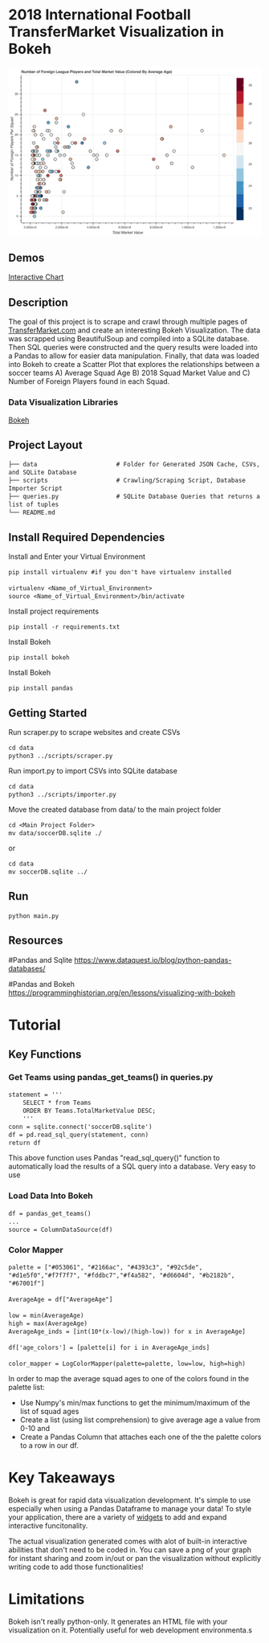 # 2018 International Football TransferMarket Visualization in Bokeh

<p align="middle">
    <img src="https://github.com/hopetambala/dataViz-bokeh-transferMarkt/blob/master/docs/scatter.png">
</p>


## Demos
[Interactive Chart](https://hopetambala.github.io/dataViz-bokeh-transferMarkt/docs/scatterPlot.html)
## Description
The goal of this project is to scrape and crawl through multiple pages of [TransferMarket.com](https://www.transfermarkt.com/) and create an interesting Bokeh Visualization. The data was scrapped using BeautifulSoup and compiled into a SQLite database. Then SQL queries were constructed and the query results were loaded into a Pandas to allow for easier data manipulation. Finally, that data was loaded into Bokeh to create a Scatter Plot that explores the relationships between a soccer teams 
A) Average Squad Age 
B) 2018 Squad Market Value and 
C) Number of Foreign Players found in each Squad.

### Data Visualization Libraries
[Bokeh](https://bokeh.pydata.org/en/latest/)


## Project Layout
    ├── data                      # Folder for Generated JSON Cache, CSVs, and SQLite Database
    ├── scripts                   # Crawling/Scraping Script, Database Importer Script
    ├── queries.py                # SQLite Database Queries that returns a list of tuples
    └── README.md

## Install Required Dependencies
Install and Enter your Virtual Environment
```
pip install virtualenv #if you don't have virtualenv installed 

virtualenv <Name_of_Virtual_Environment>
source <Name_of_Virtual_Environment>/bin/activate
```

Install project requirements
```
pip install -r requirements.txt
```

Install Bokeh
```
pip install bokeh
```

Install Bokeh
```
pip install pandas
```

## Getting Started
Run scraper.py to scrape websites and create CSVs
```
cd data
python3 ../scripts/scraper.py
```

Run import.py to import CSVs into SQLite database
```
cd data
python3 ../scripts/importer.py
```

Move the created database from data/ to the main project folder
```
cd <Main Project Folder>
mv data/soccerDB.sqlite ./
```
or
```
cd data
mv soccerDB.sqlite ../
```

## Run

```
python main.py
```

## Resources

#Pandas and Sqlite
https://www.dataquest.io/blog/python-pandas-databases/

#Pandas and Bokeh
https://programminghistorian.org/en/lessons/visualizing-with-bokeh


# Tutorial

## Key Functions

### Get Teams using pandas_get_teams() in queries.py
```
statement = '''
    SELECT * from Teams
    ORDER BY Teams.TotalMarketValue DESC; 
    '''
conn = sqlite.connect('soccerDB.sqlite')
df = pd.read_sql_query(statement, conn)
return df 
```
This above function uses Pandas "read_sql_query()" function to automatically load the results of a SQL query into a database. Very easy to use 

### Load Data Into Bokeh
```
df = pandas_get_teams()
...
source = ColumnDataSource(df)
```

### Color Mapper
```
palette = ["#053061", "#2166ac", "#4393c3", "#92c5de", "#d1e5f0","#f7f7f7", "#fddbc7","#f4a582", "#d6604d", "#b2182b", "#67001f"]

AverageAge = df["AverageAge"]

low = min(AverageAge)
high = max(AverageAge)
AverageAge_inds = [int(10*(x-low)/(high-low)) for x in AverageAge]

df['age_colors'] = [palette[i] for i in AverageAge_inds]

color_mapper = LogColorMapper(palette=palette, low=low, high=high)
```
In order to map the average squad ages to one of the colors found in the palette list:
- Use Numpy's min/max functions to get the minimum/maximum of the list of squad ages
- Create a list (using list comprehension) to give average age a value from 0-10 and
- Create a Pandas Column that attaches each one of the the palette colors to a row in our df.

# Key Takeaways 
Bokeh is great for rapid data visualization development. It's simple to use especially when using a Pandas Dataframe to manage your data! To style your application, there are a variety of [widgets](https://bokeh.pydata.org/en/latest/docs/user_guide/interaction/widgets.html) to add and expand interactive funcitonality.

The actual visualization generated comes with alot of built-in interactive abilities that don't need to be coded in. You can save a png of your graph for instant sharing and zoom in/out or pan the visualization without explicitly writing code to add those functionalities!

# Limitations
Bokeh isn't really python-only. It generates an HTML file with your visualization on it. Potentially useful for web development environmenta.s



